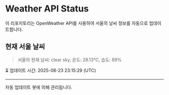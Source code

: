 
# Weather API Status

이 리포지토리는 OpenWeather API를 사용하여 서울의 날씨 정보를 자동으로 업데이트합니다.

## 현재 서울 날씨
> 서울의 현재 날씨: clear sky, 온도: 28.13°C, 습도: 89%

⏳ 업데이트 시간: 2025-08-23 23:15:29 (UTC)

---
자동 업데이트 봇에 의해 관리됩니다.
